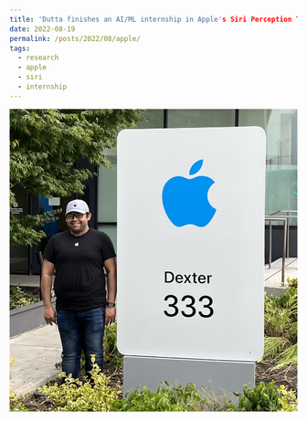 ```yaml
---
title: 'Dutta finishes an AI/ML internship in Apple's Siri Perception Team over Summer 2022'
date: 2022-08-19
permalink: /posts/2022/08/apple/
tags:
  - research
  - apple
  - siri
  - internship
---
```


<img src='/images/2022-08-19-apple-siri.jpg'>
